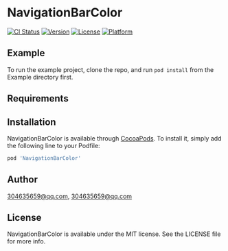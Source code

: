 # NavigationBarColor

[![CI Status](https://img.shields.io/travis/304635659@qq.com/NavigationBarColor.svg?style=flat)](https://travis-ci.org/304635659@qq.com/NavigationBarColor)
[![Version](https://img.shields.io/cocoapods/v/NavigationBarColor.svg?style=flat)](https://cocoapods.org/pods/NavigationBarColor)
[![License](https://img.shields.io/cocoapods/l/NavigationBarColor.svg?style=flat)](https://cocoapods.org/pods/NavigationBarColor)
[![Platform](https://img.shields.io/cocoapods/p/NavigationBarColor.svg?style=flat)](https://cocoapods.org/pods/NavigationBarColor)

## Example

To run the example project, clone the repo, and run `pod install` from the Example directory first.

## Requirements

## Installation

NavigationBarColor is available through [CocoaPods](https://cocoapods.org). To install
it, simply add the following line to your Podfile:

```ruby
pod 'NavigationBarColor'
```

## Author

304635659@qq.com, 304635659@qq.com

## License

NavigationBarColor is available under the MIT license. See the LICENSE file for more info.
